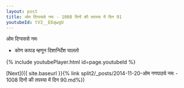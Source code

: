 ```yaml
---
layout: post
title: ओम दिग्वससे नमः - 1008 दिनों की तपस्या में दिन 91
youtubeId: tV3__E6qwgU
---
```

 
 
 ओम दिग्वससे नमः  
 
 -  कोण कापड म्हणून दिशानिर्देश घालतो 
 
  
 
  
 
 
 
 
 
 


{% include youtubePlayer.html id=page.youtubeId %}
 
[Next]({{ site.baseurl }}{% link  split2/_posts/2014-11-20-ओम गणपाठ्ये नमः - 1008 दिनों की तपस्या में दिन 90.md%})
 
